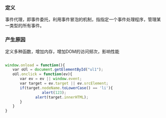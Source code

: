 ### 定义
事件代理，即事件委托，利用事件冒泡的机制，指指定一个事件处理程序，管理某一类型的所有事件。  

### 产生原因

定义多种函数，增加内存，增加DOM的访问频次，影响性能

```js

window.onload = function(){
　　var oUl = document.getElementById("ul1");
　　oUl.onclick = function(ev){
　　　　var ev = ev || window.event;
　　　　var target = ev.target || ev.srcElement;
　　　　if(target.nodeName.toLowerCase() == 'li'){
　 　　　　　　	alert(123);
　　　　　　　  alert(target.innerHTML);
　　　　}
　　}
}
```
